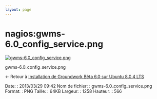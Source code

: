 ```yaml
---
layout: page
---
```


nagios:gwms-6.0\_config\_service.png
====================================

[![gwms-6.0\_config\_service.png](..//assets/media/nagios/gwms-6.0_config_service.png@cache=&w=900&h=404 "gwms-6.0_config_service.png")](..//assets/media/nagios/gwms-6.0_config_service.png@cache= "Afficher le fichier original")

gwms-6.0\_config\_service.png

← Retour à [Installation de Groundwork Bêta 6.0 sur Ubuntu 8.0.4
LTS](../../groundwork/groundwork6.0-install-ubuntu.html "groundwork:groundwork6.0-install-ubuntu")

Date:
:   2013/03/29 09:42
Nom de fichier:
:   gwms-6.0\_config\_service.png
Format:
:   PNG
Taille:
:   64KB
Largeur:
:   1258
Hauteur:
:   566

